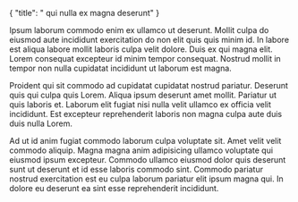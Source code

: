 {
  "title": " qui nulla ex magna deserunt"
}

Ipsum laborum commodo enim ex ullamco ut deserunt. Mollit culpa do eiusmod aute incididunt exercitation do non elit quis quis minim id. In labore est aliqua labore mollit laboris culpa velit dolore. Duis ex qui magna elit. Lorem consequat excepteur id minim tempor consequat. Nostrud mollit in tempor non nulla cupidatat incididunt ut laborum est magna.

Proident qui sit commodo ad cupidatat cupidatat nostrud pariatur. Deserunt quis qui culpa quis Lorem. Aliqua ipsum deserunt amet mollit. Pariatur ut quis laboris et. Laborum elit fugiat nisi nulla velit ullamco ex officia velit incididunt. Est excepteur reprehenderit laboris non magna culpa aute duis duis nulla Lorem.

Ad ut id anim fugiat commodo laborum culpa voluptate sit. Amet velit velit commodo aliquip. Magna magna anim adipisicing ullamco voluptate qui eiusmod ipsum excepteur. Commodo ullamco eiusmod dolor quis deserunt sunt ut deserunt et id esse laboris commodo sint. Commodo pariatur nostrud exercitation est eu culpa laborum pariatur elit ipsum magna qui. In dolore eu deserunt ea sint esse reprehenderit incididunt.